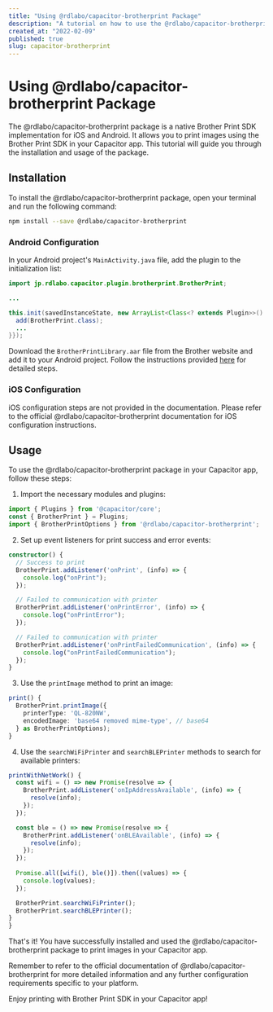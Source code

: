 ```yaml
---
title: "Using @rdlabo/capacitor-brotherprint Package"
description: "A tutorial on how to use the @rdlabo/capacitor-brotherprint package to print images using Brother Print SDK in your Capacitor app."
created_at: "2022-02-09"
published: true
slug: capacitor-brotherprint
---
```


# Using @rdlabo/capacitor-brotherprint Package

The @rdlabo/capacitor-brotherprint package is a native Brother Print SDK implementation for iOS and Android. It allows you to print images using the Brother Print SDK in your Capacitor app. This tutorial will guide you through the installation and usage of the package.

## Installation

To install the @rdlabo/capacitor-brotherprint package, open your terminal and run the following command:

```bash
npm install --save @rdlabo/capacitor-brotherprint
```

### Android Configuration

In your Android project's `MainActivity.java` file, add the plugin to the initialization list:

```java
import jp.rdlabo.capacitor.plugin.brotherprint.BrotherPrint;

...

this.init(savedInstanceState, new ArrayList<Class<? extends Plugin>>() {{
  add(BrotherPrint.class);
  ...
}});
```

Download the `BrotherPrintLibrary.aar` file from the Brother website and add it to your Android project. Follow the instructions provided [here](https://support.brother.co.jp/j/s/support/html/mobilesdk/guide/getting-started/getting-started-android.html) for detailed steps.

### iOS Configuration

iOS configuration steps are not provided in the documentation. Please refer to the official @rdlabo/capacitor-brotherprint documentation for iOS configuration instructions.

## Usage

To use the @rdlabo/capacitor-brotherprint package in your Capacitor app, follow these steps:

1. Import the necessary modules and plugins:

```typescript
import { Plugins } from '@capacitor/core';
const { BrotherPrint } = Plugins;
import { BrotherPrintOptions } from '@rdlabo/capacitor-brotherprint';
```

2. Set up event listeners for print success and error events:

```typescript
constructor() {
  // Success to print
  BrotherPrint.addListener('onPrint', (info) => {
    console.log("onPrint");
  });

  // Failed to communication with printer
  BrotherPrint.addListener('onPrintError', (info) => {
    console.log("onPrintError");
  });

  // Failed to communication with printer
  BrotherPrint.addListener('onPrintFailedCommunication', (info) => {
    console.log("onPrintFailedCommunication");
  });
}
```

3. Use the `printImage` method to print an image:

```typescript
print() {
  BrotherPrint.printImage({
    printerType: 'QL-820NW',
    encodedImage: 'base64 removed mime-type', // base64
  } as BrotherPrintOptions);
}
```

4. Use the `searchWiFiPrinter` and `searchBLEPrinter` methods to search for available printers:

```typescript
printWithNetWork() {
  const wifi = () => new Promise(resolve => {
    BrotherPrint.addListener('onIpAddressAvailable', (info) => {
      resolve(info);
    });
  });

  const ble = () => new Promise(resolve => {
    BrotherPrint.addListener('onBLEAvailable', (info) => {
      resolve(info);
    });
  });
  
  Promise.all([wifi(), ble()]).then((values) => {
    console.log(values);
  });

  BrotherPrint.searchWiFiPrinter();
  BrotherPrint.searchBLEPrinter();
} 
}
```

That's it! You have successfully installed and used the @rdlabo/capacitor-brotherprint package to print images in your Capacitor app.

Remember to refer to the official documentation of @rdlabo/capacitor-brotherprint for more detailed information and any further configuration requirements specific to your platform.

Enjoy printing with Brother Print SDK in your Capacitor app!